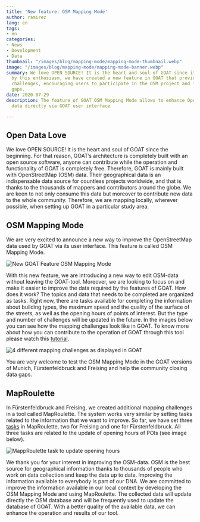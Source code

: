 ```yaml
---
title: 'New feature: OSM Mapping Mode'
author: ramirez
lang: en
tags:
- en
categories:
- News
- Development
- Data
thumbnail: "/images/blog/mapping-mode/mapping-mode-thumbnail.webp"
image: "/images/blog/mapping-mode/mapping-mode-banner.webp"
summary: We love OPEN SOURCE! It is the heart and soul of GOAT since its start. Driven
  by this enthusiasm, we have created a new feature in GOAT that provides mapping
  challenges, encouraging users to participate in the OSM project and fill the data
  gaps.
date: 2020-07-29
description: The feature of GOAT OSM Mapping Mode allows to enhance OpenStreetMap
  data directly via GOAT user interface

---
```

## Open Data Love

We love OPEN SOURCE! It is the heart and soul of GOAT since the beginning. For that reason, GOAT’s architecture is completely built with an open source software, anyone can contribute while the operation and functionality of GOAT is completely free. Therefore, GOAT is mainly built with OpenStreetMap (OSM) data. Their geographical data is an indispensable data source for countless projects worldwide, and that is thanks to the thousands of mappers and contributors around the globe. We are keen to not only consume this data but moreover to contribute new data to the whole community. Therefore, we are mapping locally, wherever possible, when setting up GOAT in a particular study area.

## OSM Mapping Mode

We are very excited to announce a new way to improve the OpenStreetMap data used by GOAT via its user interface. This feature is called OSM Mapping Mode.

![New GOAT Feature OSM Mapping Mode](/images/blog/mapping-mode/mapping_mode_legend.webp "GOAT Map")

With this new feature, we are introducing a new way to edit OSM-data without leaving the GOAT-tool. Moreover, we are looking to focus on and make it easier to improve the data required by the features of GOAT. How does it work? The topics and data that needs to be completed are organized as tasks. Right now, there are tasks available for completing the information about building types, the maximum speed and the quality of the surface of the streets, as well as the opening hours of points of interest. But the type and number of challenges will be updated in the future. In the images below you can see how the mapping challenges look like in GOAT. To know more about how you can contribute to the operation of GOAT through this tool please watch this [tutorial](/docs/mapping_mode/).

![4 different mapping challenges as displayed in GOAT](/images/blog/mapping-mode/mapping_challenges.webp "Mapping challenges")

You are very welcome to test the OSM Mapping Mode in the GOAT versions of Munich, Fürstenfeldbruck and Freising and help the community closing data gaps.

## MapRoulette

In Fürstenfeldbruck and Freising, we created additional mapping challenges in a tool called MapRoulette. The system works very similar by setting tasks related to the information that we want to improve. So far, we have set three [tasks](https://maproulette.org/browse/challenges?project=GOAT) in MapRoulette, two for Freising and one for Fürstenfeldbruck. All three tasks are related to the update of opening hours of POIs (see image below).

![MappRoulette task to update opening hours](/images/blog/mapping-mode/maproulette.webp "MapRoulette")

We thank you for your interest in improving the OSM-data. OSM is the best source for geographical information thanks to thousands of people who work on data collection and keep the data up to date. Improving the information available to everybody is part of our DNA. We are committed to improve the information available in our local context by developing the OSM Mapping Mode and using MapRoulette. The collected data will update directly the OSM database and will be frequently used to update the database of GOAT. With a better quality of the available data, we can enhance the operation and results of our tool.